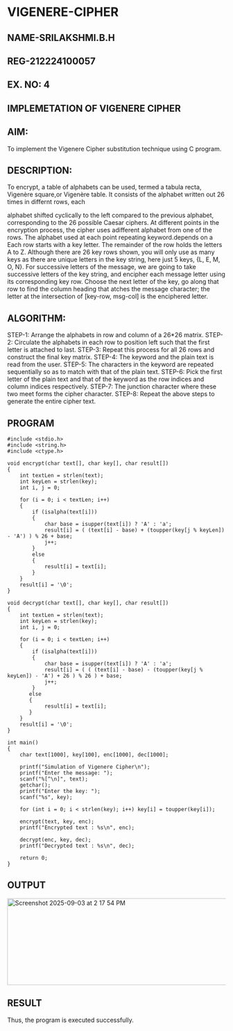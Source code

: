 # VIGENERE-CIPHER

## NAME-SRILAKSHMI.B.H

## REG-212224100057

## EX. NO: 4
 

## IMPLEMETATION OF VIGENERE CIPHER
 

## AIM:

To implement the Vigenere Cipher substitution technique using C program.

## DESCRIPTION:

To encrypt, a table of alphabets can be used, termed a tabula recta, Vigenère square,or Vigenère table. It consists of the alphabet written out 26 times in differnt rows, each
 
alphabet shifted cyclically to the left compared to the previous alphabet, corresponding to the 26 possible Caesar ciphers. At different points in the encryption process, the cipher uses adifferent alphabet from one of the rows. The alphabet used at each point repeating keyword.depends on a Each row starts with a key letter. The remainder of the row holds the letters A to Z. Although there are 26 key rows shown, you will only use as many keys as there are unique letters in the key string, here just 5 keys, {L, E, M, O, N}. For successive letters of the message, we are going to take successive letters of the key string, and encipher each message letter using its corresponding key row. Choose the next letter of the key, go along that row to find the column heading that	atches the message character; the letter at the intersection of
[key-row, msg-col] is the enciphered letter.


## ALGORITHM:

STEP-1: Arrange the alphabets in row and column of a 26*26 matrix.
STEP-2: Circulate the alphabets in each row to position left such that the first letter is attached to last.
STEP-3: Repeat this process for all 26 rows and construct the final key matrix.
STEP-4: The keyword and the plain text is read from the user.
STEP-5: The characters in the keyword are repeated sequentially so as to match with that of the plain text.
STEP-6: Pick the first letter of the plain text and that of the keyword as the row indices and column indices respectively.
STEP-7: The junction character where these two meet forms the cipher character.
STEP-8: Repeat the above steps to generate the entire cipher text.


## PROGRAM

```
#include <stdio.h>
#include <string.h>
#include <ctype.h>

void encrypt(char text[], char key[], char result[])
{
    int textLen = strlen(text);
    int keyLen = strlen(key);
    int i, j = 0;

    for (i = 0; i < textLen; i++)
    {
        if (isalpha(text[i]))
        {
            char base = isupper(text[i]) ? 'A' : 'a';
            result[i] = ( (text[i] - base) + (toupper(key[j % keyLen]) - 'A') ) % 26 + base;
            j++;
        }
        else
        {
            result[i] = text[i];
        }
    }
    result[i] = '\0';
}

void decrypt(char text[], char key[], char result[])
{
    int textLen = strlen(text);
    int keyLen = strlen(key);
    int i, j = 0;

    for (i = 0; i < textLen; i++)
    {
        if (isalpha(text[i]))
        {
            char base = isupper(text[i]) ? 'A' : 'a';
            result[i] = ( ( (text[i] - base) - (toupper(key[j % keyLen]) - 'A') + 26 ) % 26 ) + base;
            j++;
        }
       else
       {
            result[i] = text[i];
       }
    }
    result[i] = '\0';
}

int main()
{
    char text[1000], key[100], enc[1000], dec[1000];

    printf("Simulation of Vigenere Cipher\n");
    printf("Enter the message: ");
    scanf("%[^\n]", text);
    getchar();
    printf("Enter the key: ");
    scanf("%s", key);

    for (int i = 0; i < strlen(key); i++) key[i] = toupper(key[i]);

    encrypt(text, key, enc);
    printf("Encrypted text : %s\n", enc);

    decrypt(enc, key, dec);
    printf("Decrypted text : %s\n", dec);

    return 0;
}
```
## OUTPUT

<img width="556" height="200" alt="Screenshot 2025-09-03 at 2 17 54 PM" src="https://github.com/user-attachments/assets/5e94cfd2-b233-40e3-b584-558f7d12700b" />


## RESULT
Thus, the program is executed successfully.
